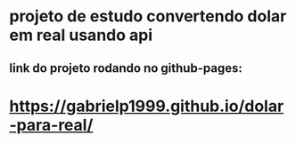 # projeto de estudo convertendo dolar em real usando api

## link do projeto rodando no github-pages:
# https://gabrielp1999.github.io/dolar-para-real/

